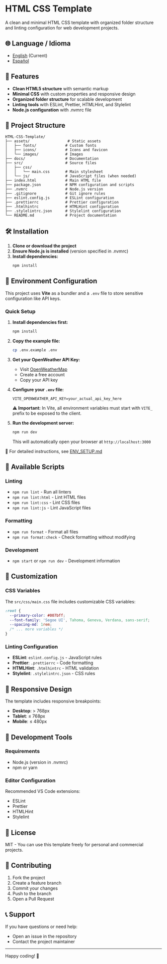 # HTML CSS Template

A clean and minimal HTML CSS template with organized folder structure and linting configuration for web development projects.

## 🌐 Language / Idioma

- [English](README.md) (Current)
- [Español](README_ES.md)

## 🚀 Features

- **Clean HTML5 structure** with semantic markup
- **Minimal CSS** with custom properties and responsive design
- **Organized folder structure** for scalable development
- **Linting tools** with ESLint, Prettier, HTMLHint, and Stylelint
- **Node.js configuration** with .nvmrc file

## 📁 Project Structure

```
HTML-CSS-Template/
├── assets/                 # Static assets
│   ├── fonts/             # Custom fonts
│   ├── icons/             # Icons and favicon
│   └── images/            # Images
├── docs/                  # Documentation
├── src/                   # Source files
│   ├── css/
│   │   └── main.css       # Main stylesheet
│   └── js/                # JavaScript files (when needed)
├── index.html             # Main HTML file
├── package.json           # NPM configuration and scripts
├── .nvmrc                 # Node.js version
├── .gitignore             # Git ignore rules
├── eslint.config.js       # ESLint configuration
├── .prettierrc            # Prettier configuration
├── .htmlhintrc            # HTMLHint configuration
├── .stylelintrc.json      # Stylelint configuration
└── README.md              # Project documentation
```

## 🛠️ Installation

1. **Clone or download the project**
2. **Ensure Node.js is installed** (version specified in .nvmrc)
3. **Install dependencies:**
   ```bash
   npm install
   ```

## 🔑 Environment Configuration

This project uses **Vite** as a bundler and a `.env` file to store sensitive configuration like API keys.

### Quick Setup

1. **Install dependencies first:**
   ```bash
   npm install
   ```

2. **Copy the example file:**
   ```bash
   cp .env.example .env
   ```

3. **Get your OpenWeather API Key:**
   - Visit [OpenWeatherMap](https://openweathermap.org/api)
   - Create a free account
   - Copy your API key

4. **Configure your `.env` file:**
   ```
   VITE_OPENWEATHER_API_KEY=your_actual_api_key_here
   ```
   
   ⚠️ **Important:** In Vite, all environment variables must start with `VITE_` prefix to be exposed to the client.

5. **Run the development server:**
   ```bash
   npm run dev
   ```
   
   This will automatically open your browser at `http://localhost:3000`

📖 For detailed instructions, see [ENV_SETUP.md](ENV_SETUP.md)

## 📝 Available Scripts

### Linting

- `npm run lint` - Run all linters
- `npm run lint:html` - Lint HTML files
- `npm run lint:css` - Lint CSS files
- `npm run lint:js` - Lint JavaScript files

### Formatting

- `npm run format` - Format all files
- `npm run format:check` - Check formatting without modifying

### Development

- `npm start` or `npm run dev` - Development information

## 🎨 Customization

### CSS Variables

The `src/css/main.css` file includes customizable CSS variables:

```css
:root {
  --primary-color: #007bff;
  --font-family: 'Segoe UI', Tahoma, Geneva, Verdana, sans-serif;
  --spacing-md: 1rem;
  /* ... more variables */
}
```

### Linting Configuration

- **ESLint**: `eslint.config.js` - JavaScript rules
- **Prettier**: `.prettierrc` - Code formatting
- **HTMLHint**: `.htmlhintrc` - HTML validation
- **Stylelint**: `.stylelintrc.json` - CSS rules

## 📱 Responsive Design

The template includes responsive breakpoints:

- **Desktop**: > 768px
- **Tablet**: ≤ 768px
- **Mobile**: ≤ 480px

## 🔧 Development Tools

### Requirements

- Node.js (version in .nvmrc)
- npm or yarn

### Editor Configuration

Recommended VS Code extensions:

- ESLint
- Prettier
- HTMLHint
- Stylelint

## 📄 License

MIT - You can use this template freely for personal and commercial projects.

## 🤝 Contributing

1. Fork the project
2. Create a feature branch
3. Commit your changes
4. Push to the branch
5. Open a Pull Request

## 📞 Support

If you have questions or need help:

- Open an issue in the repository
- Contact the project maintainer

---

Happy coding! 🎉
